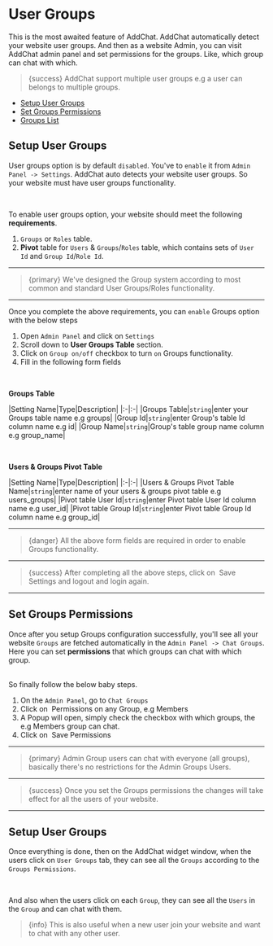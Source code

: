# User Groups

This is the most awaited feature of AddChat. AddChat automatically detect your website user groups. And then as a website Admin, you can visit AddChat admin panel and set permissions for the groups. Like, which group can chat with which.

>{success} AddChat support multiple user groups e.g a user can belongs to multiple groups.


- [Setup User Groups](#Setup-User-Groups)
- [Set Groups Permissions](#Set-Groups-Permissions)
- [Groups List](#Groups-List)


<a name="Setup-User-Groups"></a>
## Setup User Groups

User groups option is by default `disabled`. You've to `enable` it from `Admin Panel -> Settings`. AddChat auto detects your website user groups. So your website must have user groups functionality.

<br>

To enable user groups option, your website should meet the following **requirements**.

1. `Groups` or `Roles` table.
2. **Pivot** table for `Users` & `Groups`/`Roles` table, which contains sets of `User Id` and `Group Id`/`Role Id`.

---

>{primary} We've designed the Group system according to most common and standard User Groups/Roles functionality.

---

Once you complete the above requirements, you can `enable` Groups option with the below steps

1. Open `Admin Panel` and click on `Settings`
2. Scroll down to **User Groups Table** section.
3. Click on `Group on/off` checkbox to turn `on` Groups functionality.
4. Fill in the following form fields

<br>

**Groups Table**

|Setting Name|Type|Description|
|:-|:-|
|Groups Table|`string`|enter your Groups table name e.g groups|
|Group Id|`string`|enter Group's table Id column name e.g id|
|Group Name|`string`|Group's table group name column e.g group_name|

<br>

**Users & Groups Pivot Table**

|Setting Name|Type|Description|
|:-|:-|
|Users & Groups Pivot Table Name|`string`|enter name of your users & groups pivot table e.g users_groups|
|Pivot table User Id|`string`|enter Pivot table User Id column name e.g user_id|
|Pivot table Group Id|`string`|enter Pivot table Group Id column name e.g group_id|


---

> {danger} All the above form fields are required in order to enable Groups functionality.

---

> {success} After completing all the above steps, click on &nbsp;<larecipe-button type="white" size="sm" radius="full">Save Settings</larecipe-button> and logout and login again.

---



<a name="Set-Groups-Permissions"></a>
## Set Groups Permissions

Once after you setup Groups configuration successfully, you'll see all your website `Groups` are fetched automatically in the `Admin Panel -> Chat Groups`. Here you can set **permissions** that which groups can chat with which group. 

<br>
So finally follow the below baby steps. 

1. On the `Admin Panel`, go to `Chat Groups`
2. Click on &nbsp;<larecipe-button type="primary" size="sm" rounded>Permissions</larecipe-button> on any Group, e.g Members
3. A Popup will open, simply check the checkbox with which groups, the e.g Members group can chat.
4. Click on &nbsp;<larecipe-button type="primary" size="sm" radius="full">Save Permissions</larecipe-button>


---

>{primary} Admin Group users can chat with everyone (all groups), basically there's no restrictions for the Admin Groups Users.

---

>{success} Once you set the Groups permissions the changes will take effect for all the users of your website.

---


<a name="Setup-User-Groups"></a>
## Setup User Groups

Once everything is done, then on the AddChat widget window, when the users click on `User Groups` tab, they can see all the `Groups` according to the `Groups Permissions`. 

<br>

And also when the users click on each `Group`, they can see all the `Users` in the `Group` and can chat with them.


>{info} This is also useful when a new user join your website and want to chat with any other user.
